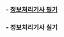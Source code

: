 ### - [정보처리기사 필기](https://github.com/conf312/concept-description/blob/master/certificate/plan.md)   
### - 정보처리기사 실기

